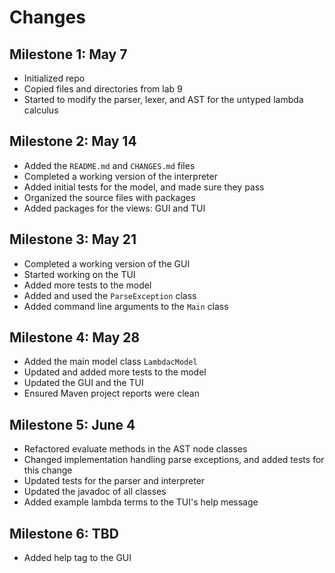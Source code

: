 # Changes

## Milestone 1: May 7

- Initialized repo
- Copied files and directories from lab 9
- Started to modify the parser, lexer, and AST for the untyped lambda calculus

## Milestone 2: May 14

- Added the `README.md` and `CHANGES.md` files
- Completed a working version of the interpreter
- Added initial tests for the model, and made sure they pass
- Organized the source files with packages
- Added packages for the views: GUI and TUI

## Milestone 3: May 21

- Completed a working version of the GUI
- Started working on the TUI
- Added more tests to the model
- Added and used the `ParseException` class
- Added command line arguments to the `Main` class

## Milestone 4: May 28

- Added the main model class `LambdacModel`
- Updated and added more tests to the model
- Updated the GUI and the TUI
- Ensured Maven project reports were clean

## Milestone 5: June 4

- Refactored evaluate methods in the AST node classes
- Changed implementation handling parse exceptions, and added tests for this change
- Updated tests for the parser and interpreter
- Updated the javadoc of all classes
- Added example lambda terms to the TUI's help message

## Milestone 6: TBD

- Added help tag to the GUI
